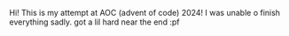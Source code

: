 Hi! This is my attempt at AOC (advent of code) 2024! I was unable o finish everything sadly. got a lil hard near the end :pf
